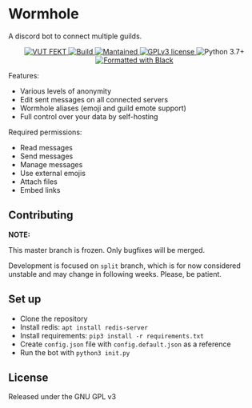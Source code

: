 # Wormhole
A discord bot to connect multiple guilds.

<p align="center">
  <!-- Discord -->
  <a href="https://discord.com/invite/9N3cP2E">
    <img src="https://img.shields.io/badge/Home%20guild-VUT%20FEKT-success?style=flat-square" alt="VUT FEKT" />
  </a>
  <!-- Build status -->
  <a href="https://github.com/sinus-x/discord-wormhole/actions?query=workflow%3AWormhole">
    <img src="https://img.shields.io/github/workflow/status/sinus-x/discord-wormhole/Wormhole/redis?style=flat-square" alt="Build" />
  </a>
  <!-- Mantained? -->
  <a href="https://github.com/sinus-x/discord-wormhole/graphs/commit-activity">
    <img src="https://img.shields.io/badge/mantained-yes-success?style=flat-square" alt="Mantained" />
  </a>
  <!-- License -->
  <a href="https://github.com/sinus-x/discord-wormhole/blob/master/LICENSE">
    <img src="https://img.shields.io/badge/License-GPLv3-blue?style=flat-square" alt="GPLv3 license" />
  </a>
  <!-- Python version -->
  <img src="https://img.shields.io/badge/python-3.7+-blue?style=flat-square" alt="Python 3.7+" />
  <!-- Black -->
  <a href="https://github.com/psf/black">
    <img src="https://img.shields.io/badge/code%20style-black-blue?style=flat-square" alt="Formatted with Black" />
  </a>
</p>

Features:

- Various levels of anonymity
- Edit sent messages on all connected servers
- Wormhole aliases (emoji and guild emote support)
- Full control over your data by self-hosting

Required permissions:

- Read messages
- Send messages
- Manage messages
- Use external emojis
- Attach files
- Embed links

## Contributing

**NOTE:**

This master branch is frozen. Only bugfixes will be merged.

Development is focused on `split` branch, which is for now considered unstable
and may change in following weeks. Please, be patient.

## Set up
- Clone the repository
- Install redis: `apt install redis-server`
- Install requirements: `pip3 install -r requirements.txt`
- Create `config.json` file with `config.default.json` as a reference
- Run the bot with `python3 init.py`

## License
Released under the GNU GPL v3
